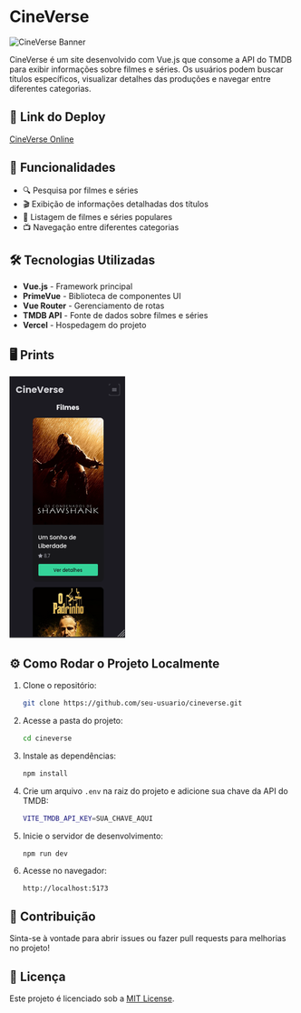 # CineVerse

![CineVerse Banner](https://i.imgur.com/exemplo-banner.png) <!-- Substitua pelo link do print principal -->

CineVerse é um site desenvolvido com Vue.js que consome a API do TMDB para exibir informações sobre filmes e séries. 
Os usuários podem buscar títulos específicos, visualizar detalhes das produções e navegar entre diferentes categorias.

## 🔗 Link do Deploy
[CineVerse Online](https://cineverse-zeta.vercel.app)

## 🚀 Funcionalidades

- 🔍 Pesquisa por filmes e séries
- 🎬 Exibição de informações detalhadas dos títulos
- 📌 Listagem de filmes e séries populares
- 📺 Navegação entre diferentes categorias

## 🛠 Tecnologias Utilizadas

- **Vue.js** - Framework principal
- **PrimeVue** - Biblioteca de componentes UI
- **Vue Router** - Gerenciamento de rotas
- **TMDB API** - Fonte de dados sobre filmes e séries
- **Vercel** - Hospedagem do projeto

## 🖥 Prints

<img src="./src/assets/README/home.png"/>

## ⚙️ Como Rodar o Projeto Localmente

1. Clone o repositório:
   ```sh
   git clone https://github.com/seu-usuario/cineverse.git
   ```
2. Acesse a pasta do projeto:
   ```sh
   cd cineverse
   ```
3. Instale as dependências:
   ```sh
   npm install
   ```
4. Crie um arquivo `.env` na raiz do projeto e adicione sua chave da API do TMDB:
   ```sh
   VITE_TMDB_API_KEY=SUA_CHAVE_AQUI
   ```
5. Inicie o servidor de desenvolvimento:
   ```sh
   npm run dev
   ```
6. Acesse no navegador:
   ```
   http://localhost:5173
   ```

## 🤝 Contribuição

Sinta-se à vontade para abrir issues ou fazer pull requests para melhorias no projeto!

## 📜 Licença

Este projeto é licenciado sob a [MIT License](LICENSE).

